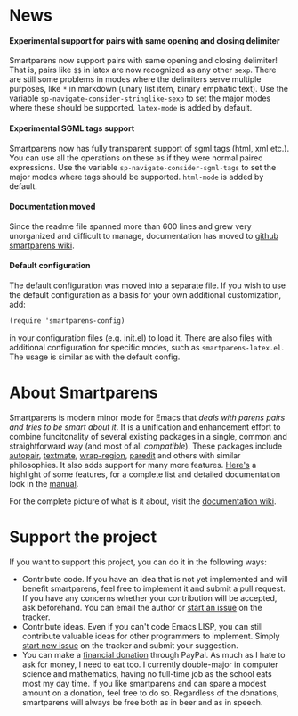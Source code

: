 # News

#### Experimental support for pairs with same opening and closing delimiter

Smartparens now support pairs with same opening and closing delimiter! That is, pairs like `$$` in latex are now recognized as any other `sexp`. There are still some problems in modes where the delimiters serve multiple purposes, like `*` in markdown (unary list item, binary emphatic text). Use the variable `sp-navigate-consider-stringlike-sexp` to set the major modes where these should be supported. `latex-mode` is added by default.

#### Experimental SGML tags support

Smartparens now has fully transparent support of sgml tags (html, xml etc.). You can use all the operations on these as if they were normal paired expressions. Use the variable `sp-navigate-consider-sgml-tags` to set the major modes where tags should be supported. `html-mode` is added by default.

#### Documentation moved

Since the readme file spanned more than 600 lines and grew very unorganized and difficult to manage, documentation has moved to [github smartparens wiki][wiki].

#### Default configuration

The default configuration was moved into a separate file. If you wish to use the default configuration as a basis for your own additional customization, add:

```scheme
(require 'smartparens-config)
```

in your configuration files (e.g. init.el) to load it. There are also files with additional configuration for specific modes, such as `smartparens-latex.el`. The usage is similar as with the default config.

# About Smartparens

Smartparens is modern minor mode for Emacs that *deals with parens pairs and tries to be smart about it*. It is a unification and enhancement effort to combine funcitonality of several existing packages in a single, common and straightforward way (and most of all *compatible*). These packages include [autopair](https://github.com/capitaomorte/autopair), [textmate](http://code.google.com/p/emacs-textmate/), [wrap-region](https://github.com/rejeep/wrap-region), [paredit](http://emacswiki.org/emacs/ParEdit) and others with similar philosophies. It also adds support for many more features. [Here's][wiki-what] a highlight of some features, for a complete list and detailed documentation look in the [manual][wiki-new].

For the complete picture of what is it about, visit the [documentation wiki][wiki].

[wiki]: https://github.com/Fuco1/smartparens/wiki
[wiki-what]: https://github.com/Fuco1/smartparens/wiki#wiki-what-is-this-package-about?
[wiki-new]: https://github.com/Fuco1/smartparens/wiki#wiki-information-for-new-users

# Support the project

If you want to support this project, you can do it in the following ways:

* Contribute code. If you have an idea that is not yet implemented and will benefit smartparens, feel free to implement it and submit a pull request. If you have any concerns whether your contribution will be accepted, ask beforehand. You can email the author or [start an issue](https://github.com/Fuco1/smartparens/issues/new) on the tracker.
* Contribute ideas. Even if you can't code Emacs LISP, you can still contribute valuable ideas for other programmers to implement. Simply [start new issue](https://github.com/Fuco1/smartparens/issues/new) on the tracker and submit your suggestion.
* You can make a [financial donation](https://www.paypal.com/cgi-bin/webscr?cmd=_s-xclick&hosted_button_id=CEYP5YVHDRX8C) through PayPal. As much as I hate to ask for money, I need to eat too. I currently double-major in computer science and mathematics, having no full-time job as the school eats most my day time. If you like smartparens and can spare a modest amount on a donation, feel free to do so. Regardless of the donations, smartparens will always be free both as in beer and as in speech.
